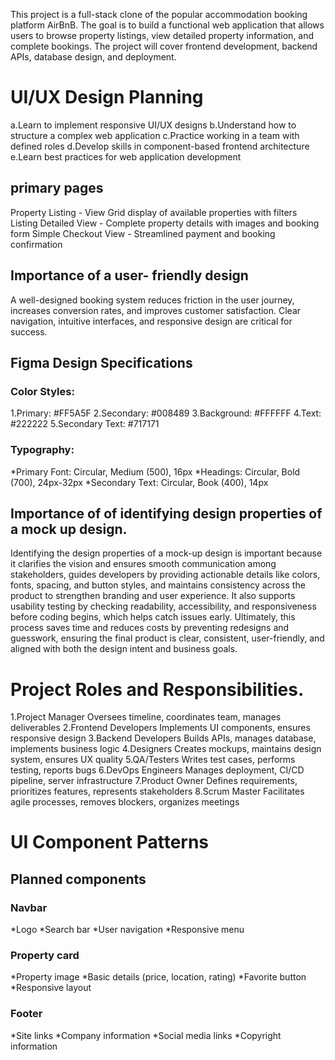This project is a full-stack clone of the popular accommodation booking platform AirBnB. The goal is to build a functional web application that allows users to browse property listings, view detailed property information, and complete bookings. The project will cover frontend development, backend APIs, database design, and deployment.
# UI/UX Design Planning
a.Learn to implement responsive UI/UX designs
b.Understand how to structure a complex web application
c.Practice working in a team with defined roles
d.Develop skills in component-based frontend architecture
e.Learn best practices for web application development
## primary pages
Property Listing - View	Grid display of available properties with filters
Listing Detailed View -	Complete property details with images and booking form
Simple Checkout View - Streamlined payment and booking confirmation
## Importance of a  user- friendly design
A well-designed booking system reduces friction in the user journey, increases conversion rates, and improves customer satisfaction. Clear navigation, intuitive interfaces, and responsive design are critical for success.
## Figma Design Specifications
### Color Styles:
1.Primary: #FF5A5F
2.Secondary: #008489
3.Background: #FFFFFF
4.Text: #222222
5.Secondary Text: #717171
### Typography:
*Primary Font: Circular, Medium (500), 16px
*Headings: Circular, Bold (700), 24px-32px
*Secondary Text: Circular, Book (400), 14px
## Importance of of identifying design properties of a mock up design.
Identifying the design properties of a mock-up design is important because it clarifies the vision and ensures smooth communication among stakeholders, guides developers by providing actionable details like colors, fonts, spacing, and button styles, and maintains consistency across the product to strengthen branding and user experience. It also supports usability testing by checking readability, accessibility, and responsiveness before coding begins, which helps catch issues early. Ultimately, this process saves time and reduces costs by preventing redesigns and guesswork, ensuring the final product is clear, consistent, user-friendly, and aligned with both the design intent and business goals.
# Project Roles and Responsibilities.
1.Project Manager	Oversees timeline, coordinates team, manages deliverables
2.Frontend Developers	Implements UI components, ensures responsive design
3.Backend Developers	Builds APIs, manages database, implements business logic
4.Designers	Creates mockups, maintains design system, ensures UX quality
5.QA/Testers	Writes test cases, performs testing, reports bugs
6.DevOps Engineers	Manages deployment, CI/CD pipeline, server infrastructure
7.Product Owner	Defines requirements, prioritizes features, represents stakeholders
8.Scrum Master	Facilitates agile processes, removes blockers, organizes meetings
# UI Component Patterns
## Planned components
### Navbar
*Logo
*Search bar
*User navigation
*Responsive menu
### Property card
*Property image
*Basic details (price, location, rating)
*Favorite button
*Responsive layout
### Footer
*Site links
*Company information
*Social media links
*Copyright information
